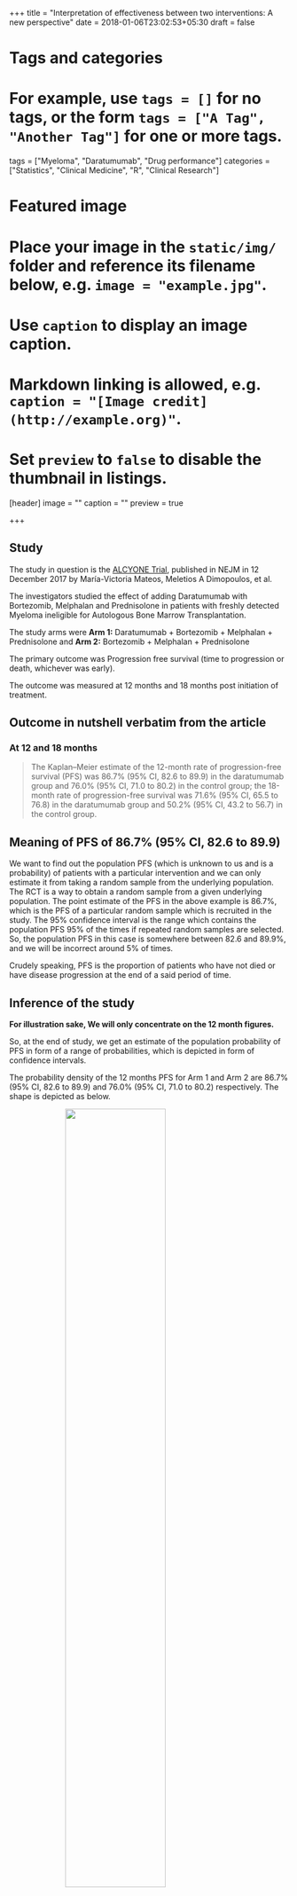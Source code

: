 +++
title = "Interpretation of effectiveness between two interventions: A new perspective"
date = 2018-01-06T23:02:53+05:30
draft = false

# Tags and categories
# For example, use `tags = []` for no tags, or the form `tags = ["A Tag", "Another Tag"]` for one or more tags.
tags = ["Myeloma", "Daratumumab", "Drug performance"]
categories = ["Statistics", "Clinical Medicine", "R", "Clinical Research"]

# Featured image
# Place your image in the `static/img/` folder and reference its filename below, e.g. `image = "example.jpg"`.
# Use `caption` to display an image caption.
#   Markdown linking is allowed, e.g. `caption = "[Image credit](http://example.org)"`.
# Set `preview` to `false` to disable the thumbnail in listings.
[header]
image = ""
caption = ""
preview = true

+++

## Study

The study in question is the [ALCYONE Trial](http://www.nejm.org/doi/full/10.1056/NEJMoa1714678), 
published in NEJM in 12 December 2017 by María-Victoria Mateos, 
Meletios A Dimopoulos, et al.

The investigators studied the effect of adding Daratumumab with 
Bortezomib, Melphalan and Prednisolone in patients with 
freshly detected Myeloma ineligible for Autologous Bone Marrow Transplantation.

The study arms were **Arm 1:** Daratumumab + Bortezomib + 
Melphalan + Prednisolone and **Arm 2:** Bortezomib + Melphalan + Prednisolone

The primary outcome was Progression free survival 
(time to progression or death, whichever was early).

The outcome was measured at 12 months and 18 months post 
initiation of treatment.

## Outcome in nutshell verbatim from the article

### At 12 and 18 months

> The Kaplan–Meier estimate of the 12-month rate of 
progression-free survival (PFS) was 86.7% (95% CI, 82.6 to 89.9) 
in the daratumumab group and 76.0% (95% CI, 71.0 to 80.2) in 
the control group; the 18-month rate of progression-free survival
was 71.6% (95% CI, 65.5 to 76.8) in the daratumumab group and
50.2% (95% CI, 43.2 to 56.7) in the control group.

## Meaning of PFS of 86.7% (95% CI, 82.6 to 89.9)

We want to find out the population PFS (which is unknown to us and is a probability) 
of patients with a particular intervention and we can only estimate it from 
taking a random sample from the underlying population. The RCT 
is a way to obtain a random sample from a given underlying 
population. The point estimate of the PFS in the above example 
is 86.7%, which is the PFS of a particular random sample 
which is recruited in the study. The 95% confidence interval 
is the range which contains the population PFS 95% of the times 
if repeated random samples are selected. So, the population 
PFS in this case is somewhere between 82.6 and 89.9%, and we will 
be incorrect around 5% of times.

Crudely speaking, PFS is the proportion of patients who have not died or 
have disease progression at the end of a said period of time.

## Inference of the study

**For illustration sake, We will only concentrate on the 12 month figures.**

So, at the end of study, we get an estimate of the population probability 
of PFS in form of a range of probabilities, which is depicted 
in form of confidence intervals.

The probability density of the 12 months PFS for Arm 1 and Arm 2 
are 86.7% (95% CI, 82.6 to 89.9) and 76.0% (95% CI, 71.0 to 80.2)
respectively. The shape is depicted as below.

<img src="/img/drug_prob_dist-1.png" width="60%" style="display: block; margin: auto;" />

There is clearcut evidence that except for a small area, Arm 1 results 
in better PFS than Arm 2. Small overlapping area is not evident in the 
confidence intervals.

It is evident that there is significant uncertainity in the population PFSs and 
it is also possible that Arm 2 may be having better PFS than Arm 1, although 
the probability for the same is very small.

## What are we interested in?

As clinicians, we are interested in knowing the **proportion 
of times Arm 1 does better than Arm 2, when we treat one 
patient with Arm 1 and another patient with Arm 2.**

## Simulation study

We will design a simulation study in which we will carry out the 
following steps.

1.  We will assign a population PFS estimated from the 
distribution of the sample PFS for both the treatment arms.

1.  For each treatment arm, given the population PFS probability as 
obtained from step 1, we will calculate whether event has occurred 
for each of the arms and note the status down.

1.  We will repeat steps 1 and 2 1000 times and get the 
proportion of times patients with Arm 1 do not achieve the 
event and Arm 2 achieve them.

1.   We will repeat the above steps to get an idea about 
the confidence width of the proportion.

### Results from the simulation study

scenario  |                   mean |       sd |   minimum |  maximum |
------------------------|-------|-------|--------|-------|
Arm1 event- Arm2 event- |   0.6577 |   0.0152 |    0.609  |   0.696 |
Arm1 event- Arm2 event+ |   0.2086 |   0.0130 |    0.165  |   0.249 |
Arm1 event+ Arm2 event- |   0.1019 |   0.0096 |    0.077  |   0.131 |
Arm1 event+ Arm2 event+ |   0.0318 |   0.0060 |    0.012  |   0.050 |

### Graphical representation of the results

<img src="/img/drug_prop_dist-1.png" width="60%" style="display: block; margin: auto;" />

### Interpretation of the results

So, we can seen that pairwise Arm 1 is better Arm 2 in only 
around 20% of times and in rest of the times, Arm 1 and Arm 2 
are equivalent or Arm 1 is worse than Arm 2.

At 12 months, the performance of Arm 1 is not that spectacular 
as it looks.

The above post has been written to illustrate another way to 
interpret results of drug effective trials.

Comments are welcome.

### Comments in Twitter

**Comment by [Frank E Harrell](http://www.fharrell.com/)**

{{< tweet 951430606579171329 >}}

## Code for the above simulation 

{{< gist sumprain f9cc66c10b927b2a7674a794ff9b8f33 >}}

